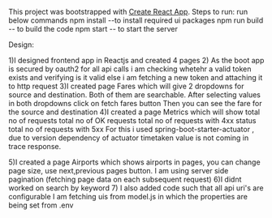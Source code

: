 This project was bootstrapped with [Create React App](https://github.com/facebook/create-react-app).
Steps to run:
run below commands
npm install --to install required ui packages
npm run build -- to build the code
npm start -- to start the server

Design:

1)I designed frontend app in Reactjs and created 4 pages
2) As the boot app is secured by oauth2 
  for all api calls i am checking whetehr a valid token exists and verifying is it valid  else
 i am fetching a new token and attaching it to http request
3)I created page Fares which will give 2 dropdowns for source and destination.
Both of them are searchable. After selecting values in both dropdowns click on fetch fares button
Then you can see the fare for the source and destination
4)I created a page Metrics which will show 
total no of requests
total no of OK requests
total no of requests with 4xx status
total no of requests with 5xx
For this i used spring-boot-starter-actuator ,
due to version dependency  of actuator timetaken value is not coming in trace response.

5)I created a page Airports which shows airports in pages,
you can change page size, use next,previous pages button.
I am using server side pagination (fetching page data on each subsequent request)
6)I didnt worked on search by keyword
7) I also added code such that all api uri's are configurable
I am fetching uis from model.js in which the properties are being set from .env


